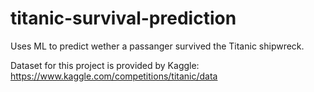 # titanic-survival-prediction
Uses ML to predict wether a passanger survived the Titanic shipwreck.

Dataset for this project is provided by Kaggle: https://www.kaggle.com/competitions/titanic/data
